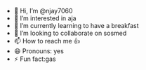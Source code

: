 - 👋 Hi, I’m @njay7060
- 👀 I’m interested in aja 
- 🌱 I’m currently learning to have a breakfast 
- 💞️ I’m looking to collaborate on sosmed
- 📫 How to reach me 👍
- 😄 Pronouns: yes 
- ⚡ Fun fact:gas

<!---
njay7060/njay7060 is a ✨ special ✨ repository because its `README.md` (this file) appears on your GitHub profile.
You can click the Preview link to take a look at your changes.
--->
